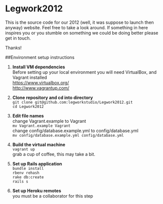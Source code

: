 Legwork2012
===========

This is the source code for our 2012 (well, it was suppose to launch then anyway) website. Feel free to take a look around. If something in here inspires you or you stumble on something we could be doing better please get in touch. 

Thanks!

##Environment setup instructions

1. **Install VM dependencies**<br />
    Before setting up your local environment you will need VirtualBox, and Vagrant installed<br />
	https://www.virtualbox.org/<br />
	http://www.vagrantup.com/

2. **Clone repository and cd into directory** <br />
	`git clone git@github.com:legworkstudio/Legwork2012.git` <br />
	`cd Legwork2012`

3. **Edit file names** <br />
	change Vagrant.example to Vagrant<br />
	`mv Vagrant.example Vagrant`<br />
	change config/database.example.yml to config/database.yml<br />
	`mv config/database.example.yml config/database.yml`

4. **Build the virtual machine**<br />
	`vagrant up`<br />
	grab a cup of coffee, this may take a bit.<br />

5. **Set up Rails application**<br />
	`bundle install`<br />
	`rbenv rehash`<br />
	`rake db:create`<br />
	`rails s`

6. **Set up Heroku remotes**<br />
	you must be a collaborator for this step